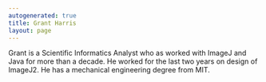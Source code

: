 ```yaml
---
autogenerated: true
title: Grant Harris
layout: page
---
```


Grant is a Scientific Informatics Analyst who as worked with ImageJ and
Java for more than a decade. He worked for the last two years on design
of ImageJ2. He has a mechanical engineering degree from MIT.
